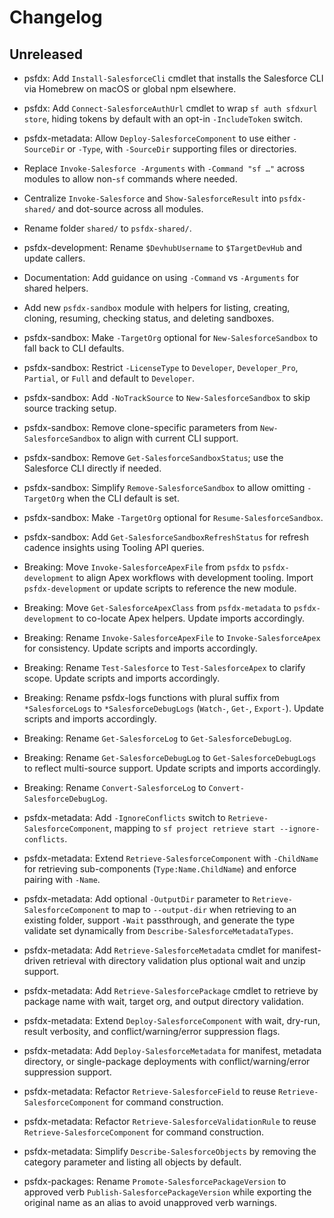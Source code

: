 # Changelog

## Unreleased

- psfdx: Add `Install-SalesforceCli` cmdlet that installs the Salesforce CLI via Homebrew on macOS or global npm elsewhere.
- psfdx: Add `Connect-SalesforceAuthUrl` cmdlet to wrap `sf auth sfdxurl store`, hiding tokens by default with an opt-in `-IncludeToken` switch.
- psfdx-metadata: Allow `Deploy-SalesforceComponent` to use either `-SourceDir` or `-Type`, with `-SourceDir` supporting files or directories.
- Replace `Invoke-Salesforce -Arguments` with `-Command "sf …"` across modules to allow non-`sf` commands where needed.
- Centralize `Invoke-Salesforce` and `Show-SalesforceResult` into `psfdx-shared/` and dot-source across all modules.
- Rename folder `shared/` to `psfdx-shared/`.
- psfdx-development: Rename `$DevhubUsername` to `$TargetDevHub` and update callers.
- Documentation: Add guidance on using `-Command` vs `-Arguments` for shared helpers.
- Add new `psfdx-sandbox` module with helpers for listing, creating, cloning, resuming, checking status, and deleting sandboxes.
- psfdx-sandbox: Make `-TargetOrg` optional for `New-SalesforceSandbox` to fall back to CLI defaults.
- psfdx-sandbox: Restrict `-LicenseType` to `Developer`, `Developer_Pro`, `Partial`, or `Full` and default to `Developer`.
- psfdx-sandbox: Add `-NoTrackSource` to `New-SalesforceSandbox` to skip source tracking setup.
- psfdx-sandbox: Remove clone-specific parameters from `New-SalesforceSandbox` to align with current CLI support.
- psfdx-sandbox: Remove `Get-SalesforceSandboxStatus`; use the Salesforce CLI directly if needed.
- psfdx-sandbox: Simplify `Remove-SalesforceSandbox` to allow omitting `-TargetOrg` when the CLI default is set.
- psfdx-sandbox: Make `-TargetOrg` optional for `Resume-SalesforceSandbox`.
- psfdx-sandbox: Add `Get-SalesforceSandboxRefreshStatus` for refresh cadence insights using Tooling API queries.

 - Breaking: Move `Invoke-SalesforceApexFile` from `psfdx` to `psfdx-development` to align Apex workflows with development tooling. Import `psfdx-development` or update scripts to reference the new module.
 - Breaking: Move `Get-SalesforceApexClass` from `psfdx-metadata` to `psfdx-development` to co-locate Apex helpers. Update imports accordingly.
 - Breaking: Rename `Invoke-SalesforceApexFile` to `Invoke-SalesforceApex` for consistency. Update scripts and imports accordingly.
 - Breaking: Rename `Test-Salesforce` to `Test-SalesforceApex` to clarify scope. Update scripts and imports accordingly.
- Breaking: Rename psfdx-logs functions with plural suffix from `*SalesforceLogs` to `*SalesforceDebugLogs` (`Watch-`, `Get-`, `Export-`). Update scripts and imports accordingly.
- Breaking: Rename `Get-SalesforceLog` to `Get-SalesforceDebugLog`.
- Breaking: Rename `Get-SalesforceDebugLog` to `Get-SalesforceDebugLogs` to reflect multi-source support. Update scripts and imports accordingly.
 - Breaking: Rename `Convert-SalesforceLog` to `Convert-SalesforceDebugLog`.
- psfdx-metadata: Add `-IgnoreConflicts` switch to `Retrieve-SalesforceComponent`, mapping to `sf project retrieve start --ignore-conflicts`.
- psfdx-metadata: Extend `Retrieve-SalesforceComponent` with `-ChildName` for retrieving sub-components (`Type:Name.ChildName`) and enforce pairing with `-Name`.
- psfdx-metadata: Add optional `-OutputDir` parameter to `Retrieve-SalesforceComponent` to map to `--output-dir` when retrieving to an existing folder, support `-Wait` passthrough, and generate the type validate set dynamically from `Describe-SalesforceMetadataTypes`.
- psfdx-metadata: Add `Retrieve-SalesforceMetadata` cmdlet for manifest-driven retrieval with directory validation plus optional wait and unzip support.
- psfdx-metadata: Add `Retrieve-SalesforcePackage` cmdlet to retrieve by package name with wait, target org, and output directory validation.
- psfdx-metadata: Extend `Deploy-SalesforceComponent` with wait, dry-run, result verbosity, and conflict/warning/error suppression flags.
- psfdx-metadata: Add `Deploy-SalesforceMetadata` for manifest, metadata directory, or single-package deployments with conflict/warning/error suppression support.
- psfdx-metadata: Refactor `Retrieve-SalesforceField` to reuse `Retrieve-SalesforceComponent` for command construction.
- psfdx-metadata: Refactor `Retrieve-SalesforceValidationRule` to reuse `Retrieve-SalesforceComponent` for command construction.
- psfdx-metadata: Simplify `Describe-SalesforceObjects` by removing the category parameter and listing all objects by default.
- psfdx-packages: Rename `Promote-SalesforcePackageVersion` to approved verb `Publish-SalesforcePackageVersion` while exporting the original name as an alias to avoid unapproved verb warnings.
